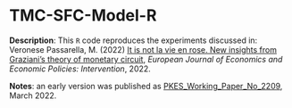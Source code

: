 # TMC-SFC-Model-R

**Description**: This `R` code reproduces the experiments discussed in: Veronese Passarella, M. (2022) [It is not la vie en rose. New insights from Graziani’s theory of monetary circuit](https://www.elgaronline.com/view/journals/ejeep/aop/article-10.4337-ejeep.2022.0084/article-10.4337-ejeep.2022.0084.xml), *European Journal of Economics and Economic Policies: Intervention*, 2022.

**Notes**: an early version was published as [PKES_Working_Paper_No_2209](https://www.postkeynesian.net/working-papers/2209/), March 2022.

